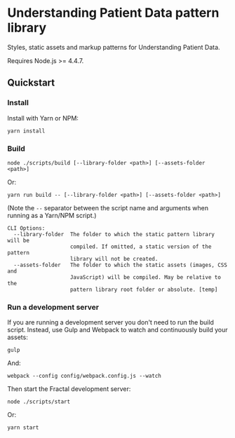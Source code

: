 # Understanding Patient Data pattern library

Styles, static assets and markup patterns for Understanding Patient Data.

Requires Node.js >= 4.4.7.

## Quickstart

### Install

Install with Yarn or NPM:

```
yarn install
```

### Build

```
node ./scripts/build [--library-folder <path>] [--assets-folder <path>]
```

Or:

```
yarn run build -- [--library-folder <path>] [--assets-folder <path>]
```
(Note the `--` separator between the script name and arguments when running as a Yarn/NPM script.)

```
CLI Options:
  --library-folder  The folder to which the static pattern library will be
                    compiled. If omitted, a static version of the pattern
                    library will not be created.
  --assets-folder   The folder to which the static assets (images, CSS and
                    JavaScript) will be compiled. May be relative to the
                    pattern library root folder or absolute. [temp]
```

### Run a development server

If you are running a development server you don't need to run the build script. Instead, use Gulp and Webpack to watch and continuously build your assets:

```
gulp
```

And:

```
webpack --config config/webpack.config.js --watch
```

Then start the Fractal development server:

```
node ./scripts/start
```

Or:

```
yarn start
```
